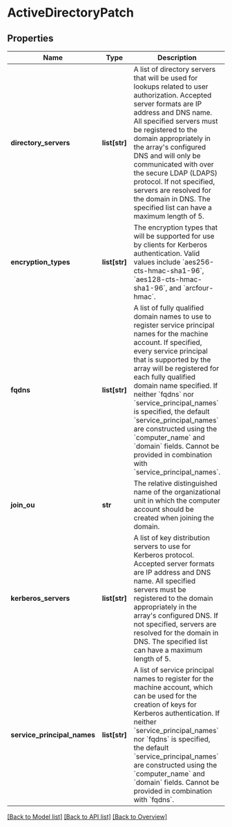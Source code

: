 # ActiveDirectoryPatch

## Properties
Name | Type | Description | Notes
------------ | ------------- | ------------- | -------------
**directory_servers** | **list[str]** | A list of directory servers that will be used for lookups related to user authorization. Accepted server formats are IP address and DNS name. All specified servers must be registered to the domain appropriately in the array&#39;s configured DNS and will only be communicated with over the secure LDAP (LDAPS) protocol. If not specified, servers are resolved for the domain in DNS. The specified list can have a maximum length of 5. | [optional] 
**encryption_types** | **list[str]** | The encryption types that will be supported for use by clients for Kerberos authentication. Valid values include &#x60;aes256-cts-hmac-sha1-96&#x60;, &#x60;aes128-cts-hmac-sha1-96&#x60;, and &#x60;arcfour-hmac&#x60;. | [optional] 
**fqdns** | **list[str]** | A list of fully qualified domain names to use to register service principal names for the machine account. If specified, every service principal that is supported by the array will be registered for each fully qualified domain name specified. If neither &#x60;fqdns&#x60; nor &#x60;service_principal_names&#x60; is specified, the default &#x60;service_principal_names&#x60; are constructed using the &#x60;computer_name&#x60; and &#x60;domain&#x60; fields. Cannot be provided in combination with &#x60;service_principal_names&#x60;. | [optional] 
**join_ou** | **str** | The relative distinguished name of the organizational unit in which the computer account should be created when joining the domain. | [optional] 
**kerberos_servers** | **list[str]** | A list of key distribution servers to use for Kerberos protocol. Accepted server formats are IP address and DNS name. All specified servers must be registered to the domain appropriately in the array&#39;s configured DNS. If not specified, servers are resolved for the domain in DNS. The specified list can have a maximum length of 5. | [optional] 
**service_principal_names** | **list[str]** | A list of service principal names to register for the machine account, which can be used for the creation of keys for Kerberos authentication. If neither &#x60;service_principal_names&#x60; nor &#x60;fqdns&#x60; is specified, the default &#x60;service_principal_names&#x60; are constructed using the &#x60;computer_name&#x60; and &#x60;domain&#x60; fields. Cannot be provided in combination with &#x60;fqdns&#x60;. | [optional] 

[[Back to Model list]](index.md#documentation-for-models) [[Back to API list]](index.md#endpoint-properties) [[Back to Overview]](index.md)


